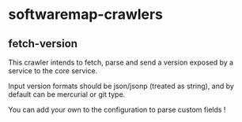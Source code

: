 # softwaremap-crawlers

## fetch-version
This crawler intends to fetch, parse and send a version exposed by a service to the core service.

Input version formats should be json/jsonp (treated as string), and by default can be mercurial or git type.

You can add your own to the configuration to parse custom fields !